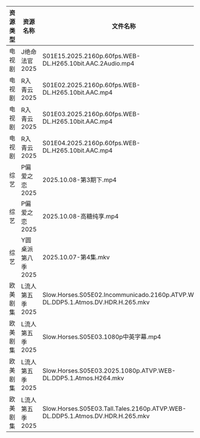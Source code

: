 | 资源类型 | 资源名称        | 文件名称                                                                             | 分享链接                                | 更新时间                |
| ---- | ----------- | -------------------------------------------------------------------------------- | ----------------------------------- | ------------------- |
| 电视剧  | J绝命法官2025   | S01E15.2025.2160p.60fps.WEB-DL.H265.10bit.AAC.2Audio.mp4                         | https://pan.quark.cn/s/50b666fcfcd1 | 2025-10-08 16:22:57 |
| 电视剧  | R入青云2025    | S01E02.2025.2160p.60fps.WEB-DL.H265.10bit.AAC.mp4                                | https://pan.quark.cn/s/138c8b816f29 | 2025-10-08 16:26:22 |
| 电视剧  | R入青云2025    | S01E03.2025.2160p.60fps.WEB-DL.H265.10bit.AAC.mp4                                | https://pan.quark.cn/s/138c8b816f29 | 2025-10-08 16:26:26 |
| 电视剧  | R入青云2025    | S01E04.2025.2160p.60fps.WEB-DL.H265.10bit.AAC.mp4                                | https://pan.quark.cn/s/138c8b816f29 | 2025-10-08 16:26:34 |
| 综艺   | P偏爱之恋2025   | 2025.10.08-第3期下.mp4                                                              | https://pan.quark.cn/s/2023e0def11e | 2025-10-08 10:32:26 |
| 综艺   | P偏爱之恋2025   | 2025.10.08-高糖纯享.mp4                                                              | https://pan.quark.cn/s/2023e0def11e | 2025-10-08 10:32:34 |
| 综艺   | Y圆桌派第八季2025 | 2025.10.07-第4集.mkv                                                               | https://pan.quark.cn/s/1adadc68b5b4 | 2025-10-08 01:36:06 |
| 欧美剧集 | L流人第五季2025  | Slow.Horses.S05E02.Incommunicado.2160p.ATVP.WEB-DL.DDP5.1.Atmos.DV.HDR.H.265.mkv | https://pan.quark.cn/s/eea649ba4ed4 | 2025-10-08 10:23:23 |
| 欧美剧集 | L流人第五季2025  | Slow.Horses.S05E03.1080p中英字幕.mp4                                                 | https://pan.quark.cn/s/eea649ba4ed4 | 2025-10-08 10:23:17 |
| 欧美剧集 | L流人第五季2025  | Slow.Horses.S05E03.2025.1080p.ATVP.WEB-DL.DDP5.1.Atmos.H264.mkv                  | https://pan.quark.cn/s/eea649ba4ed4 | 2025-10-08 16:24:03 |
| 欧美剧集 | L流人第五季2025  | Slow.Horses.S05E03.Tall.Tales.2160p.ATVP.WEB-DL.DDP5.1.Atmos.DV.HDR.H.265.mkv    | https://pan.quark.cn/s/eea649ba4ed4 | 2025-10-08 10:23:20 |
